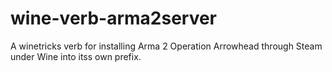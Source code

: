 wine-verb-arma2server
=====================

A winetricks verb for installing Arma 2 Operation Arrowhead through Steam under Wine into itss own prefix.
